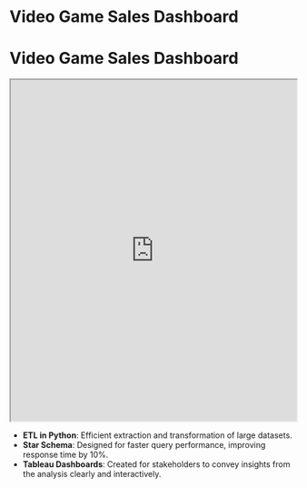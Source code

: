 # Video Game Sales Dashboard
<!DOCTYPE html>
<html lang="en">
<head>
  <meta charset="UTF-8">
  <meta name="viewport" content="width=device-width, initial-scale=1.0">
  <title>Video Game Sales Dashboard</title>
</head>
<body>
  <h1>Video Game Sales Dashboard</h1>
  <iframe src="https://public.tableau.com/views/videogamesales_17298085072530/RegionDashboard" width="100%" height="600px"></iframe>
  <ul>
    <li><strong>ETL in Python</strong>: Efficient extraction and transformation of large datasets.</li>
    <li><strong>Star Schema</strong>: Designed for faster query performance, improving response time by 10%.</li>
    <li><strong>Tableau Dashboards</strong>: Created for stakeholders to convey insights from the analysis clearly and interactively.</li>
  </ul>
</body>
</html>

